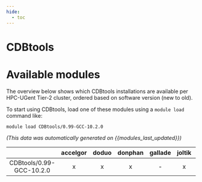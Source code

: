 ```yaml
---
hide:
  - toc
---
```


CDBtools
========

# Available modules


The overview below shows which CDBtools installations are available per HPC-UGent Tier-2 cluster, ordered based on software version (new to old).

To start using CDBtools, load one of these modules using a `module load` command like:

```shell
module load CDBtools/0.99-GCC-10.2.0
```

*(This data was automatically generated on {{modules_last_updated}})*  

| |accelgor|doduo|donphan|gallade|joltik|shinx|skitty|
| :---: | :---: | :---: | :---: | :---: | :---: | :---: | :---: |
|CDBtools/0.99-GCC-10.2.0|x|x|x|-|x|-|x|
